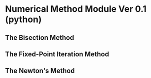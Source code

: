 # Numerical Method Module Ver 0.1 (python)
## The Bisection Method

## The Fixed-Point Iteration Method

## The Newton's Method
